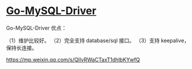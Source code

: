 # [Go-MySQL-Driver](https://github.com/go-sql-driver/mysql)

Go-MySQL-Driver 优点：

（1）维护比较好。
（2）完全支持 database/sql 接口。
（3）支持 keepalive，保持长连接。

<https://mp.weixin.qq.com/s/QlIvRWaCTaxT1dhlbKYwfQ>
